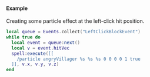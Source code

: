 #### Example
Creating some particle effect at the left-click hit position.
```lua
local queue = Events.collect("LeftClickBlockEvent")
while true do
  local event = queue:next()
  local v = event.hitVec
  spell:execute([[
    /particle angryVillager %s %s %s 0 0 0 0 1 true
  ]], v.x, v.y, v.z)
end
```
